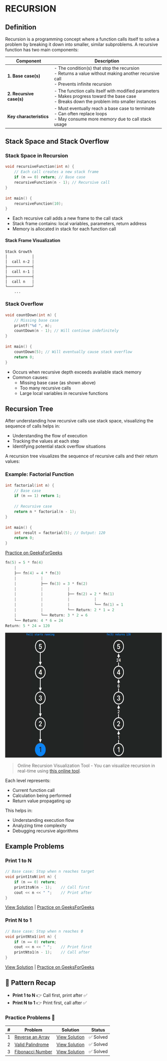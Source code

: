 # RECURSION

## Definition

Recursion is a programming concept where a function calls itself to solve a problem by breaking it down into smaller, similar subproblems. A recursive function has two main components:

| Component | Description |
|-----------|-------------|
| **1. Base case(s)** | - The condition(s) that stop the recursion<br>- Returns a value without making another recursive call<br>- Prevents infinite recursion |
| **2. Recursive case(s)** | - The function calls itself with modified parameters<br>- Makes progress toward the base case<br>- Breaks down the problem into smaller instances |
| **Key characteristics** | - Must eventually reach a base case to terminate<br>- Can often replace loops<br>- May consume more memory due to call stack usage |

## Stack Space and Stack Overflow

### Stack Space in Recursion
```cpp
void recursiveFunction(int n) {
    // Each call creates a new stack frame
    if (n == 0) return; // Base case
    recursiveFunction(n - 1); // Recursive call
}

int main() {
    recursiveFunction(10);
}
```
- Each recursive call adds a new frame to the call stack
- Stack frame contains: local variables, parameters, return address
- Memory is allocated in stack for each function call

#### Stack Frame Visualization
```
Stack Growth
│           │
│  call n-2 │
├───────────┤
│  call n-1 │
├───────────┤
│  call n   │
└───────────┘
    ...
```

### Stack Overflow
```cpp
void countDown(int n) {
    // Missing base case
    printf("%d ", n);
    countDown(n - 1); // Will continue indefinitely
}

int main() {
    countDown(5); // Will eventually cause stack overflow
    return 0;
}
```
- Occurs when recursive depth exceeds available stack memory
- Common causes:
  - Missing base case (as shown above)
  - Too many recursive calls
  - Large local variables in recursive functions


## Recursion Tree

After understanding how recursive calls use stack space, visualizing the sequence of calls helps in:
- Understanding the flow of execution
- Tracking the values at each step
- Identifying potential stack overflow situations

A recursion tree visualizes the sequence of recursive calls and their return values:
### Example: Factorial Function
```cpp
int factorial(int n) {
    // Base case
    if (n == 1) return 1;
    
    // Recursive case
    return n * factorial(n - 1);
}

int main() {
    int result = factorial(5); // Output: 120
    return 0;
}
```
[Practice on GeeksForGeeks](https://www.geeksforgeeks.org/problems/factorial5739/1)

```cpp
fn(5) = 5 * fn(4)
    |
    ├── fn(4) = 4 * fn(3)
    |           |
    |           ├── fn(3) = 3 * fn(2)
    |           |           |
    |           |           ├── fn(2) = 2 * fn(1)
    |           |           |           |
    |           |           |           └── fn(1) = 1
    |           |           └── Return: 2 * 1 = 2
    |           └── Return: 3 * 2 = 6
    └── Return: 4 * 6 = 24
Return: 5 * 24 = 120
```


<div style="display: flex; justify-content: space-between;">
<div>
<img src="../Recursion/imgs/recursion_tree_1.png" width="400" height="400" alt="Recursion Tree 1"/>
</div>
<div>
<img src="../Recursion/imgs/recursion_tree_2.png" width="400" height="400" alt="Recursion Tree 2"/>
</div>
</div>


> Online Recursion Visualization Tool
    - You can visualize recursion in real-time using [this online tool](https://recursion.vercel.app/).

Each level represents:
- Current function call
- Calculation being performed
- Return value propagating up

This helps in:
- Understanding execution flow
- Analyzing time complexity
- Debugging recursive algorithms



## Example Problems

### Print 1 to N
```cpp
// Base case: Stop when n reaches target
void print1toN(int n) {
    if (n == 0) return;
    print1toN(n - 1);    // Call first
    cout << n << " ";    // Print after
}
```
[View Solution](sol/1_TO_N.md) | [Practice on GeeksForGeeks](https://www.geeksforgeeks.org/problems/print-1-to-n-without-using-loops3621/1)

### Print N to 1
```cpp
// Base case: Stop when n reaches 0
void printNto1(int n) {
    if (n == 0) return;
    cout << n << " ";    // Print first
    printNto1(n - 1);    // Call after
}
```
[View Solution](sol/N_TO_1.md) | [Practice on GeeksForGeeks](https://www.geeksforgeeks.org/problems/print-n-to-1-without-loop/1)

## 🔁 Pattern Recap

* **Print 1 to N** 👉 Call first, print after ✅
* **Print N to 1** 👉 Print first, call after ✅


### Practice Problems 📝

| # | Problem | Solution | Status |
|---|---------|----------|--------|
| 1 | [Reverse an Array](https://practice.geeksforgeeks.org/problems/reverse-an-array/0) | [View Solution](sol/reverse_array.md) | ✅ Solved |
| 2 | [Valid Palindrome](https://leetcode.com/problems/valid-palindrome/) | [View Solution](https://leetcode.com/problems/valid-palindrome/solutions/6727233/recursive-palindrome-checker-ignore-non-alphanumerics-case-c/) | ✅ Solved |
| 3 | [Fibonacci Number](https://leetcode.com/problems/fibonacci-number/description/) | [View Solution](https://leetcode.com/problems/fibonacci-number/solutions/6727265/simple-recursive-fibonacci-learn-recursi-3qha/) | ✅ Solved |

